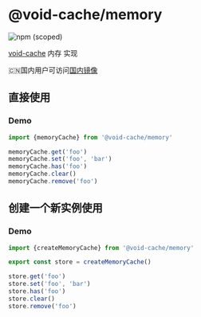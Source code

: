# @void-cache/memory

![npm (scoped)](https://img.shields.io/npm/v/@void-cache/memory?style=flat-square)

[void-cache](https://gitee.com/white-kite/void-cache) 内存 实现

🇨🇳国内用户可访问[国内镜像](https://gitee.com/white-kite/void-cache)


## 直接使用

### Demo

```ts
import {memoryCache} from '@void-cache/memory'

memoryCache.get('foo')
memoryCache.set('foo', 'bar')
memoryCache.has('foo')
memoryCache.clear()
memoryCache.remove('foo')
```

## 创建一个新实例使用

### Demo

```ts
import {createMemoryCache} from '@void-cache/memory'

export const store = createMemoryCache()

store.get('foo')
store.set('foo', 'bar')
store.has('foo')
store.clear()
store.remove('foo')
```


